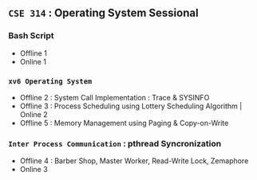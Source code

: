 ## **`CSE 314` : Operating System Sessional**

### Bash Script
- Offline 1 
- Online 1 

### **`xv6 Operating System`**
- Offline 2 : System Call Implementation : Trace & SYSINFO
- Offline 3 : Process Scheduling using Lottery Scheduling Algorithm | Online 2
- Offline 5 : Memory Management using Paging & Copy-on-Write

### **`Inter Process Communication`** : pthread Syncronization
- Offline 4 : Barber Shop, Master Worker, Read-Write Lock, Zemaphore
- Online 3


